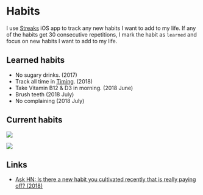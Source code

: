 # Habits

I use [Streaks](https://streaksapp.com) iOS app to track any new habits I want to add to my life. If any of the habits get 30 consecutive repetitions, I mark the habit as `learned` and focus on new habits I want to add to my life.

## Learned habits

- No sugary drinks. (2017)
- Track all time in [Timing](../macOS/apps/timing.md). (2018)
- Take Vitamin B12 & D3 in morning. (2018 June)
- Brush teeth (2018 July)
- No complaining (2018 July)

## Current habits

![](https://i.imgur.com/wYnu5ns.jpg)

![](https://i.imgur.com/mZlduvG.jpg)

## Links

- [Ask HN: Is there a new habit you cultivated recently that is really paying off? (2018)](https://news.ycombinator.com/item?id=17291127)
